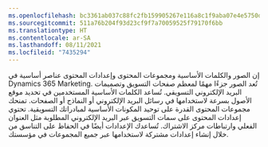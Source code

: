 ```yaml
---
ms.openlocfilehash: bc3361ab037c88fc2fb159905267e116a8c1f9aba07e4e5750dd67ef09a02b60
ms.sourcegitcommit: 511a76b204f93d23cf9f7a70059525f79170f6bb
ms.translationtype: HT
ms.contentlocale: ar-SA
ms.lasthandoff: 08/11/2021
ms.locfileid: "7435294"
---
```

إن الصور والكلمات الأساسية ومجموعات المحتوى وإعدادات المحتوى عناصر أساسية في Dynamics 365 Marketing. تُعد الصور جزءًا مهمًا لمعظم صفحات التسويق وتصميمات البريد الإلكتروني التسويقي. تُساعد الكلمات الأساسية المستخدمين في تحديد موقع الأصول بسرعة لاستخدامها في رسائل البريد الإلكتروني أو النماذج أو الصفحات. تمنحك مجموعات المحتوى القدرة على توحيد المكونات الأساسية لمبادراتك التسويقية. تحتوي إعدادات المحتوى على سمات التسويق عبر البريد الإلكتروني المطلوبة مثل العنوان الفعلي وارتباطات مركز الاشتراك. تُساعدك الإعدادات أيضًا في الحفاظ على التناسق من خلال إنشاء إعدادات مشتركة لاستخدامها عبر جميع المجموعات في مؤسستك.

